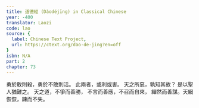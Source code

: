 ```yaml
---
title: 道德經 (Dàodéjīng) in Classical Chinese
year: -400
translator: Laozi
code: lao
source: {
  label: Chinese Text Project,
  url: https://ctext.org/dao-de-jing?en=off
}
isbn: N/A
part: 2
chapter: 73
---
```

勇於敢則殺，勇於不敢則活。
此兩者，或利或害。
天之所惡，孰知其故？
是以聖人猶難之。
天之道，不爭而善勝，
不言而善應，不召而自來，
繟然而善謀。天網恢恢，踈而不失。